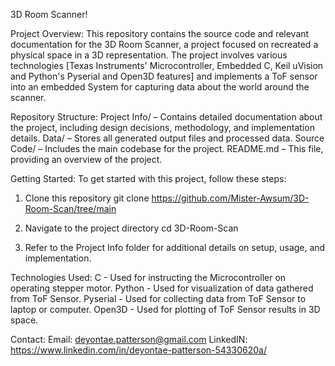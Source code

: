 3D Room Scanner!

Project Overview:
This repository contains the source code and relevant documentation for the 3D Room Scanner, a project focused on recreated a physical space in a 3D representation. The project involves various technologies [Texas Instruments' Microcontroller, Embedded C, Keil uVision and Python's Pyserial and Open3D features] and implements a ToF sensor into an embedded System for capturing data about the world around the scanner.

Repository Structure:
Project Info/ – Contains detailed documentation about the project, including design decisions, methodology, and implementation details.
Data/ – Stores all generated output files and processed data.
Source Code/ – Includes the main codebase for the project.
README.md – This file, providing an overview of the project.

Getting Started:
To get started with this project, follow these steps:

1) Clone this repository
git clone https://github.com/Mister-Awsum/3D-Room-Scan/tree/main

2) Navigate to the project directory
cd 3D-Room-Scan

3) Refer to the Project Info folder for additional details on setup, usage, and implementation.

Technologies Used:
C - Used for instructing the Microcontroller on operating stepper motor.
Python - Used for visualization of data gathered from ToF Sensor.
Pyserial - Used for collecting data from ToF Sensor to laptop or computer.
Open3D - Used for plotting of ToF Sensor results in 3D space.

Contact:
Email: deyontae.patterson@gmail.com
LinkedIN: https://www.linkedin.com/in/deyontae-patterson-54330620a/